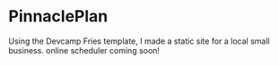 # PinnaclePlan

Using the Devcamp Fries template, I made a static site for a local small business. online scheduler coming soon!

